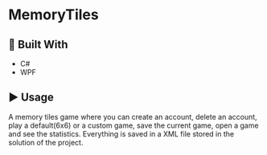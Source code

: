 # MemoryTiles

## 🧰 Built With

* C#
* WPF

## ▶️ Usage

A memory tiles game where you can create an account, delete an account, play a default(6x6) or a custom game, save the current game, open a game and see the statistics. Everything is saved in a XML file stored in the solution of the project.
